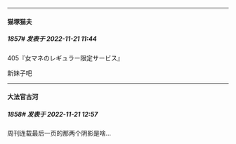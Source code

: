 

*****

####  猫塚猫夫  
##### 1857#       发表于 2022-11-21 11:44

405『女マネのレギュラー限定サービス』

新妹子吧



*****

####  大法官古河  
##### 1858#       发表于 2022-11-21 12:57

周刊连载最后一页的那两个阴影是啥...

